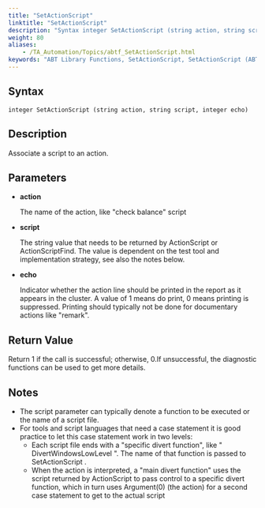 ```yaml
--- 
title: "SetActionScript"
linktitle: "SetActionScript"
description: "Syntax integer SetActionScript (string action, string script, integer echo) Description Associate a script to an action. Parameters action The name of the action, like &#34;check balance&#34; script script ..."
weight: 80
aliases: 
    - /TA_Automation/Topics/abtf_SetActionScript.html
keywords: "ABT Library Functions, SetActionScript, SetActionScript (ABT library function)"
---
```


## Syntax

`integer SetActionScript (string action, string script, integer echo)`

## Description

Associate a script to an action.

## Parameters

-   **action**

    The name of the action, like "check balance" script

-   **script**

    The string value that needs to be returned by ActionScript or ActionScriptFind. The value is dependent on the test tool and implementation strategy, see also the notes below.

-   **echo**

    Indicator whether the action line should be printed in the report as it appears in the cluster. A value of 1 means do print, 0 means printing is suppressed. Printing should typically not be done for documentary actions like "remark".


## Return Value

Return 1 if the call is successful; otherwise, 0.If unsuccessful, the diagnostic functions can be used to get more details.

## Notes

-   The script parameter can typically denote a function to be executed or the name of a script file.
-   For tools and script languages that need a case statement it is good practice to let this case statement work in two levels:
    -   Each script file ends with a "specific divert function", like " DivertWindowsLowLevel ". The name of that function is passed to SetActionScript .
    -   When the action is interpreted, a "main divert function" uses the script returned by ActionScript to pass control to a specific divert function, which in turn uses Argument\(0\) \(the action\) for a second case statement to get to the actual script




